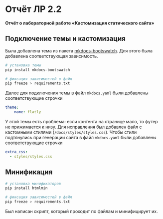 # Отчёт ЛР 2.2

**Отчёт о лабораторной работе «Кастомизация статического сайта»**

## Подключение темы и кастомизация

Была добавлена тема из пакета [mkdocs-bootswatch](https://mkdocs.github.io/mkdocs-bootswatch/).
Для этого была добавлена соответствующая зависимость.

```sh
# установка темы
pip install mkdocs-bootswatch

# фиксация зависимостей в файл
pip freeze > requirements.txt
```

Далее для подключения темы в файл `mkdocs.yaml` были добавлены соответствующие строчки

```yml
theme:
    name: flatly
```

У этой темы есть проблема: если контента на странице мало, то футер не прижимается к низу.
Для исправления был добавлен файл с кастомными стилями (`/docs/styles/styles.css`).
Чтобы стили подтянулись при генерации сайта в файл `mkdocs.yaml` были добавлены соответствующие строчки

```yml
extra_css:
  - styles/styles.css
```

## Минификация

```sh
# установка минификаторов
pip install htmlmin

# фиксация зависимостей в файл
pip freeze > requirements.txt
```

Был написан скрипт, который проходит по файлам и минифицирует их.

